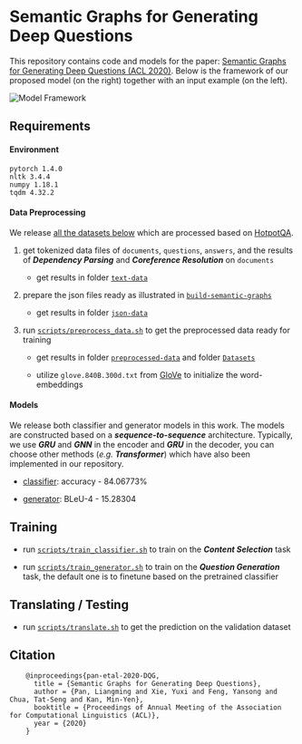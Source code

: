 # Semantic Graphs for Generating Deep Questions

This repository contains code and models for the paper: [Semantic Graphs for Generating Deep Questions (ACL 2020)](https://arxiv.org/abs/2004.12704). Below is the framework of our proposed model (on the right) together with an input example (on the left).

![Model Framework](model.jpg)

## Requirements

#### Environment

```
pytorch 1.4.0
nltk 3.4.4
numpy 1.18.1
tqdm 4.32.2
```

#### Data Preprocessing

We release [all the datasets below](https://drive.google.com/open?id=1vj2pWYZ7s08f4qP8vHAd3FEHnYa_CTnn) which are processed based on [HotpotQA](https://hotpotqa.github.io/). 

1. get tokenized data files of `documents`, `questions`, `answers`, and the results of ***Dependency Parsing*** and ***Coreference Resolution*** on `documents`

	* get results in folder [`text-data`](https://drive.google.com/open?id=11FxMXONXF4HJLzpWTaNfaAF_S5gFwklq)

2. prepare the json files ready as illustrated in [`build-semantic-graphs`](https://github.com/YuxiXie/SG-Deep-Question-Generation/tree/master/build-semantic-graphs)

	*  get results in folder [`json-data`](https://drive.google.com/open?id=1VHLOEcQaNdEGbyUVoGFXkdPbpR0-Lp9A)

3. run [`scripts/preprocess_data.sh`](https://github.com/YuxiXie/SG-Deep-Question-Generation/blob/master/scripts/preprocess_data.sh) to get the preprocessed data ready for training

	* get results in folder [`preprocessed-data`](https://drive.google.com/open?id=1hRAp40yABTq8ZMk1iVq74iOq4sZ7HPZq) and folder [`Datasets`](https://drive.google.com/open?id=1rlLq4f_T7vGpIzhF4a9cwQlygxmwF7Zv)
	
	* utilize `glove.840B.300d.txt` from [GloVe](https://nlp.stanford.edu/projects/glove/) to initialize the word-embeddings

#### Models

We release both classifier and generator models in this work. The models are constructed based on a ***sequence-to-sequence*** architecture. Typically, we use ***GRU*** and ***GNN*** in the encoder and ***GRU*** in the decoder, you can choose other methods (*e.g.* ***Transformer***) which have also been implemented in our repository.

* [classifier](https://drive.google.com/uc?id=18QiTTGwXJ6K-GTVGQS3Bmkv981qrCoA6&export=download): accuracy - 84.06773%

* [generator](https://drive.google.com/uc?id=1BwFxjiB4oK48PJOPldRaMSVCn9hofs--&export=download): BLeU-4 - 15.28304

## Training

* run [`scripts/train_classifier.sh`](https://github.com/YuxiXie/SG-Deep-Question-Generation/blob/master/scripts/train_classifier.sh) to train on the ***Content Selection*** task

* run [`scripts/train_generator.sh`](https://github.com/YuxiXie/SG-Deep-Question-Generation/blob/master/scripts/train_generator.sh) to train on the ***Question Generation*** task, the default one is to finetune based on the pretrained classifier

## Translating / Testing

* run [`scripts/translate.sh`](https://github.com/YuxiXie/SG-Deep-Question-Generation/blob/master/scripts/translate.sh) to get the prediction on the validation dataset

## Citation
```
    @inproceedings{pan-etal-2020-DQG,
      title = {Semantic Graphs for Generating Deep Questions},
      author = {Pan, Liangming and Xie, Yuxi and Feng, Yansong and Chua, Tat-Seng and Kan, Min-Yen},
      booktitle = {Proceedings of Annual Meeting of the Association for Computational Linguistics (ACL)},
      year = {2020}
    }
```
